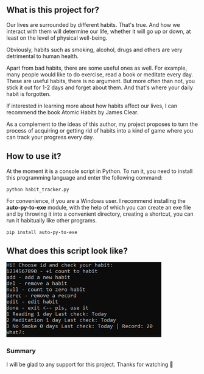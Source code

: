 ## What is this project for?

Our lives are surrounded by different habits. That's true. And how we interact with them will determine our life, whether it will go up or down, at least on the level of physical well-being.

Obviously, habits such as smoking, alcohol, drugs and others are very detrimental to human health. 

Apart from bad habits, there are some useful ones as well. For example, many people would like to do exercise, read a book or meditate every day. These are useful habits, there is no argument. But more often than not, you stick it out for 1-2 days and forget about them. And that's where your daily habit is forgotten. 

If interested in learning more about how habits affect our lives, I can recommend the book Atomic Habits by James Clear. 

As a complement to the ideas of this author, my project proposes to turn the process of acquiring or getting rid of habits into a kind of game where you can track your progress every day.

## How to use it?

At the moment it is a console script in Python. To run it, you need to install this programming language and enter the following command: 

```
python habit_tracker.py
```

For convenience, if you are a Windows user. I recommend installing the **auto-py-to-exe** module, with the help of which you can create an exe file and by throwing it into a convenient directory, creating a shortcut, you can run it habitually like other programs.

```
pip install auto-py-to-exe
```

## What does this script look like?

![UI](img/ui.png)

### Summary

I will be glad to any support for this project. 
Thanks for watching 🤗